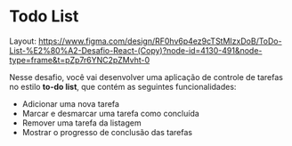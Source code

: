 # Todo List

Layout: https://www.figma.com/design/RF0hv6p4ez9cTStMIzxDoB/ToDo-List-%E2%80%A2-Desafio-React-(Copy)?node-id=4130-491&node-type=frame&t=pZp7r6YNC2pZMvht-0

Nesse desafio, você vai desenvolver uma aplicação de controle de tarefas no estilo **to-do list**, que contém as seguintes funcionalidades:

- Adicionar uma nova tarefa
- Marcar e desmarcar uma tarefa como concluída
- Remover uma tarefa da listagem
- Mostrar o progresso de conclusão das tarefas

